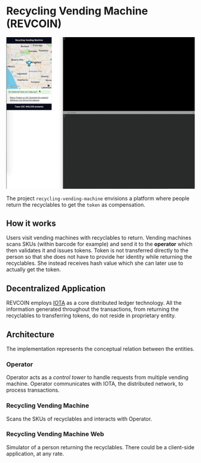 # Recycling Vending Machine (REVCOIN)
![](https://github.com/usc-walkin/operator/blob/master/docs/vid1.gif?raw=true)

The project `recycling-vending-machine` envisions a platform where people return the recyclables to get the `token` as compensation. 

## How it works
Users visit vending machines with recyclables to return. Vending machines scans SKUs (within barcode for example) and send it to the **operator** which then validates it and issues tokens. Token is not transferred directly to the person so that she does not have to provide her identity while returning the recyclables. She instead receives hash value which she can later use to actually get the token.

## Decentralized Application
REVCOIN employs [IOTA](https://www.iota.org/) as a core distributed ledger technology. All the information generated throughout the transactions, from returning the recyclables to transferring tokens, do not reside in proprietary entity.

## Architecture
The implementation represents the conceptual relation between the entities.

### Operator
Operator acts as a *control tower* to handle requests from multiple vending machine. Operator communicates with IOTA, the distributed network, to process transactions.

### Recycling Vending Machine
Scans the SKUs of recyclables and interacts with Operator.

### Recycling Vending Machine Web
Simulator of a person returning the recyclables. There could be a client-side application, at any rate.
